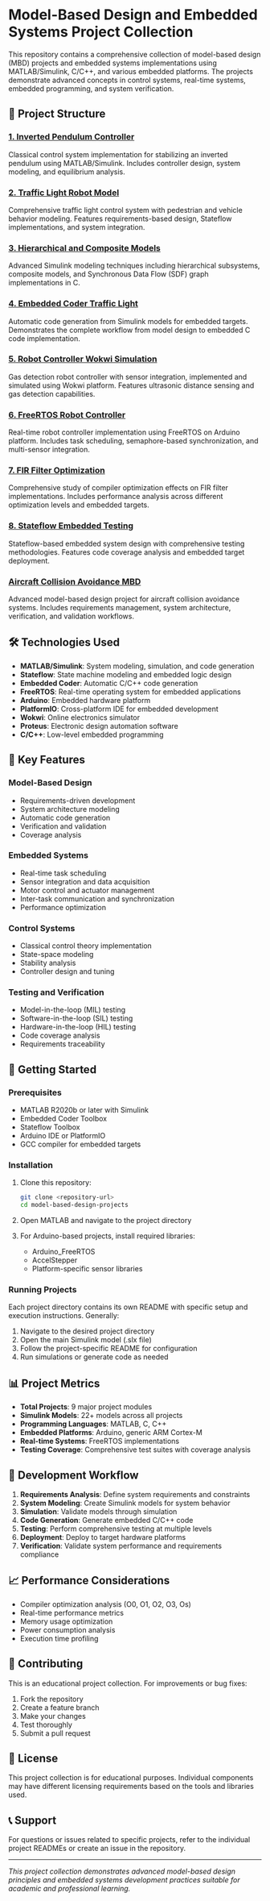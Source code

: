 # Model-Based Design and Embedded Systems Project Collection

This repository contains a comprehensive collection of model-based design (MBD) projects and embedded systems implementations using MATLAB/Simulink, C/C++, and various embedded platforms. The projects demonstrate advanced concepts in control systems, real-time systems, embedded programming, and system verification.

## 📁 Project Structure

### [1. Inverted Pendulum Controller](./1.%20Inverted%20Pendulum%20Controller/)
Classical control system implementation for stabilizing an inverted pendulum using MATLAB/Simulink. Includes controller design, system modeling, and equilibrium analysis.

### [2. Traffic Light Robot Model](./2.%20Traffic%20Light%20Robot%20Model/)
Comprehensive traffic light control system with pedestrian and vehicle behavior modeling. Features requirements-based design, Stateflow implementations, and system integration.

### [3. Hierarchical and Composite Models](./3.%20Hierarchical%20and%20Composite%20Models/)
Advanced Simulink modeling techniques including hierarchical subsystems, composite models, and Synchronous Data Flow (SDF) graph implementations in C.

### [4. Embedded Coder Traffic Light](./4.%20Embedded%20Coder%20Traffic%20Light/)
Automatic code generation from Simulink models for embedded targets. Demonstrates the complete workflow from model design to embedded C code implementation.

### [5. Robot Controller Wokwi Simulation](./5.%20Robot%20Controller%20Wokwi%20Simulation/)
Gas detection robot controller with sensor integration, implemented and simulated using Wokwi platform. Features ultrasonic distance sensing and gas detection capabilities.

### [6. FreeRTOS Robot Controller](./6.%20FreeRTOS%20Robot%20Controller/)
Real-time robot controller implementation using FreeRTOS on Arduino platform. Includes task scheduling, semaphore-based synchronization, and multi-sensor integration.

### [7. FIR Filter Optimization](./7.%20FIR%20Filter%20Optimization/)
Comprehensive study of compiler optimization effects on FIR filter implementations. Includes performance analysis across different optimization levels and embedded targets.

### [8. Stateflow Embedded Testing](./8.%20Stateflow%20Embedded%20Testing/)
Stateflow-based embedded system design with comprehensive testing methodologies. Features code coverage analysis and embedded target deployment.

### [Aircraft Collision Avoidance MBD](./Aircraft%20Collision%20Avoidance%20MBD/)
Advanced model-based design project for aircraft collision avoidance systems. Includes requirements management, system architecture, verification, and validation workflows.

## 🛠️ Technologies Used

- **MATLAB/Simulink**: System modeling, simulation, and code generation
- **Stateflow**: State machine modeling and embedded logic design
- **Embedded Coder**: Automatic C/C++ code generation
- **FreeRTOS**: Real-time operating system for embedded applications
- **Arduino**: Embedded hardware platform
- **PlatformIO**: Cross-platform IDE for embedded development
- **Wokwi**: Online electronics simulator
- **Proteus**: Electronic design automation software
- **C/C++**: Low-level embedded programming

## 🎯 Key Features

### Model-Based Design
- Requirements-driven development
- System architecture modeling
- Automatic code generation
- Verification and validation
- Coverage analysis

### Embedded Systems
- Real-time task scheduling
- Sensor integration and data acquisition
- Motor control and actuator management
- Inter-task communication and synchronization
- Performance optimization

### Control Systems
- Classical control theory implementation
- State-space modeling
- Stability analysis
- Controller design and tuning

### Testing and Verification
- Model-in-the-loop (MIL) testing
- Software-in-the-loop (SIL) testing
- Hardware-in-the-loop (HIL) testing
- Code coverage analysis
- Requirements traceability

## 🚀 Getting Started

### Prerequisites
- MATLAB R2020b or later with Simulink
- Embedded Coder Toolbox
- Stateflow Toolbox
- Arduino IDE or PlatformIO
- GCC compiler for embedded targets

### Installation
1. Clone this repository:
   ```bash
   git clone <repository-url>
   cd model-based-design-projects
   ```

2. Open MATLAB and navigate to the project directory

3. For Arduino-based projects, install required libraries:
   - Arduino_FreeRTOS
   - AccelStepper
   - Platform-specific sensor libraries

### Running Projects
Each project directory contains its own README with specific setup and execution instructions. Generally:

1. Navigate to the desired project directory
2. Open the main Simulink model (.slx file)
3. Follow the project-specific README for configuration
4. Run simulations or generate code as needed

## 📊 Project Metrics

- **Total Projects**: 9 major project modules
- **Simulink Models**: 22+ models across all projects
- **Programming Languages**: MATLAB, C, C++
- **Embedded Platforms**: Arduino, generic ARM Cortex-M
- **Real-time Systems**: FreeRTOS implementations
- **Testing Coverage**: Comprehensive test suites with coverage analysis

## 🔧 Development Workflow

1. **Requirements Analysis**: Define system requirements and constraints
2. **System Modeling**: Create Simulink models for system behavior
3. **Simulation**: Validate models through simulation
4. **Code Generation**: Generate embedded C/C++ code
5. **Testing**: Perform comprehensive testing at multiple levels
6. **Deployment**: Deploy to target hardware platforms
7. **Verification**: Validate system performance and requirements compliance

## 📈 Performance Considerations

- Compiler optimization analysis (O0, O1, O2, O3, Os)
- Real-time performance metrics
- Memory usage optimization
- Power consumption analysis
- Execution time profiling

## 🤝 Contributing

This is an educational project collection. For improvements or bug fixes:

1. Fork the repository
2. Create a feature branch
3. Make your changes
4. Test thoroughly
5. Submit a pull request

## 📄 License

This project collection is for educational purposes. Individual components may have different licensing requirements based on the tools and libraries used.

## 📞 Support

For questions or issues related to specific projects, refer to the individual project READMEs or create an issue in the repository.

---

*This project collection demonstrates advanced model-based design principles and embedded systems development practices suitable for academic and professional learning.*